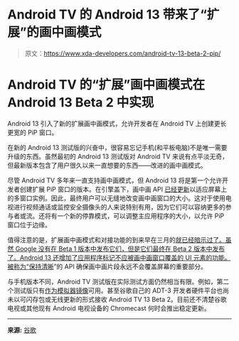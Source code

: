 # Android TV 的 Android 13 带来了“扩展”的画中画模式

> 原文：<https://www.xda-developers.com/android-tv-13-beta-2-pip/>

# Android TV 的“扩展”画中画模式在 Android 13 Beta 2 中实现

Android 13 引入了新的扩展画中画模式，允许开发者在 Android TV 上创建更长更宽的 PiP 窗口。

在新的 Android 13 测试版的兴奋中，很容易忘记手机(和平板电脑)不是唯一需要升级的东西。虽然最初的 Android 13 测试版对 Android TV 来说有点平淡无奇，但最新版本包含了用户很久以来一直想要的东西——改进的画中画模式。

尽管 Android TV 多年来一直支持画中画模式，但 Android 13 将是第一个允许开发者创建扩展 PiP 窗口的版本。在引擎盖下，画中画 API [已经更新](https://developer.android.com/reference/android/content/pm/PackageManager#FEATURE_EXPANDED_PICTURE_IN_PICTURE)以适应屏幕上的多窗口实例。因此，最终用户可以无缝地改变画中画窗口的大小。这对于使用电视进行视频通话或监控安全摄像头的人来说特别有用，因为它们可以容纳更多的参与者或流。还将有一个新的停靠模式，可以调整主应用程序的大小，以允许 PiP 窗口位于边缘。

值得注意的是，扩展画中画模式和对接功能的到来早在三月的[就已经暗示过了。虽然 Google 没有在 Beta 1 版本中发布它们，但是它们最终在 Beta 2 版本中发布了。Android 13 还增加了应用程序标记不应被画中画窗口覆盖的 UI 元素的功能。被称为“](https://www.xda-developers.com/android-13-tv-expanded-picture-in-picture-mode/)[保持清晰](https://developer.android.com/reference/https://developer.android.com/reference/android/view/View#attr_android:preferKeepClear/view/View?hl=en#attr_android:preferKeepClear)”的 API 确保画中画片段永远不会覆盖屏幕的重要部分。

与手机版本不同，Android TV 测试版在实际测试方面仍然相当有限。例如，第二个测试版只有[作为模拟器镜像](https://developer.android.com/tv/release/13/preview)可用。甚至谷歌自己的 ADT-3 开发者硬件平台也尚未以可闪存包或无线更新的形式接收 Android TV 13 Beta 2。目前还不清楚谷歌电视或其他现有 Android 电视设备的 Chromecast 何时会推出稳定更新。

* * *

**来源:** [谷歌](https://io.google/2022/program/1e5d0560-24f2-4891-8991-0d93af8d9965/)